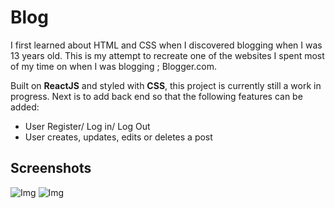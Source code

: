 # Blog
I first learned about HTML and CSS when I discovered blogging when I was 13 years old. This is my attempt to recreate one of the websites I spent most of my time on when I was blogging ; Blogger.com. 

Built on **ReactJS** and styled with **CSS**, this project is currently still a work in progress. Next is to add back end so that the following features can be added:
<ul>
  <li>User Register/ Log in/ Log Out</li>
  <li>User creates, updates, edits or deletes a post</li>
    </ul>
    
 ## Screenshots
![Img](https://i.ibb.co/vd1crC0/Screenshot-2022-05-19-at-5-22-25-PM.png)
![Img](https://i.ibb.co/5rBWJLy/Screenshot-2022-05-19-at-5-22-43-PM.png)
